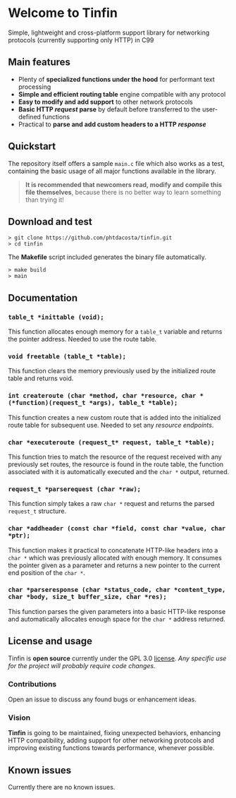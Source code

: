 # Welcome to Tinfin
Simple, lightweight and cross-platform support library for networking protocols (currently supporting only HTTP) in C99

## Main features
* Plenty of **specialized functions under the hood** for performant text processing
* **Simple and efficient routing table** engine compatible with any protocol
* **Easy to modify and add support** to other network protocols
* **Basic HTTP *request* parse** by default before transferred to the user-defined functions
* Practical to **parse and add custom headers to a HTTP *response***

## Quickstart
The repository itself offers a sample `main.c` file which also works as a test, containing the basic usage of all major functions available in the library.
> **It is recommended that newcomers read, modify and compile this file themselves**, because there is no better way to learn something than trying it!

## Download and test
```
> git clone https://github.com/phtdacosta/tinfin.git
> cd tinfin
```
The **Makefile** script included generates the binary file automatically.
```
> make build
> main
```

## Documentation

### `table_t *inittable (void);`
This function allocates enough memory for a `table_t` variable and returns the pointer address. Needed to use the route table.
### `void freetable (table_t *table);`
This function clears the memory previously used by the initialized route table and returns void.
### `int createroute (char *method, char *resource, char *(*function)(request_t *args), table_t *table);`
This function creates a new custom route that is added into the initialized route table for subsequent use. Needed to set any *resource endpoints*.
### `char *executeroute (request_t* request, table_t *table);`
This function tries to match the resource of the request received with any previously set routes, the resource is found in the route table, the function associated with it is automatically executed and the `char *` output, returned.
### `request_t *parserequest (char *raw);`
This function simply takes a raw `char *` request and returns the parsed `request_t` structure.
### `char *addheader (const char *field, const char *value, char *ptr);`
This function makes it practical to concatenate HTTP-like headers into a `char *` which was previously allocated with enough memory. It consumes the pointer given as a parameter and returns a new pointer to the current end position of the `char *`.
### `char *parseresponse (char *status_code, char *content_type, char *body, size_t buffer_size, char *res);`
This function parses the given parameters into a basic HTTP-like response and automatically allocates enough space for the `char *` address returned.

## License and usage
Tinfin is **open source** currently under the GPL 3.0 [license](#https://github.com/phtdacosta/tinfin/blob/master/LICENSE).
*Any specific use for the project will probably require code changes.*
  
### Contributions
Open an issue to discuss any found bugs or enhancement ideas.
### Vision
**Tinfin** is going to be maintained, fixing unexpected behaviors, enhancing HTTP compatibility, adding support for other networking protocols and improving existing functions towards performance, whenever possible.

## Known issues
Currently there are no known issues.